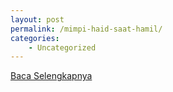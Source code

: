 ```yaml
---
layout: post
permalink: /mimpi-haid-saat-hamil/
categories:
    - Uncategorized
---
```


[Baca Selengkapnya](/02)